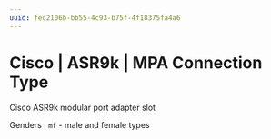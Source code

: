 ```yaml
---
uuid: fec2106b-bb55-4c93-b75f-4f18375fa4a6
---
```

# Cisco | ASR9k | MPA Connection Type

Cisco ASR9k modular port adapter slot

Genders
: `mf` - male and female types
